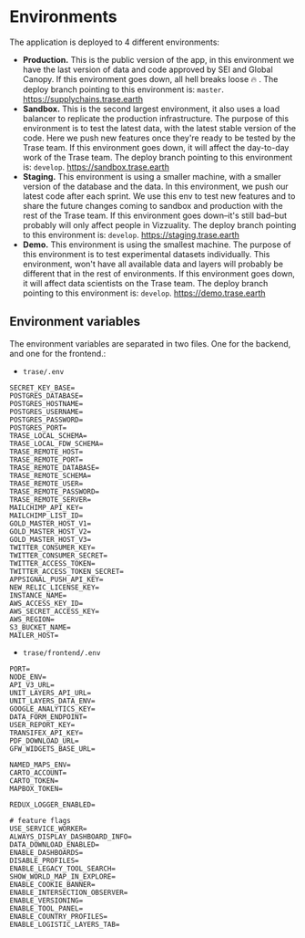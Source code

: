 # Environments
The application is deployed to 4 different environments:

- **Production.** This is the public version of the app, in this environment we have the last version of data and code approved by SEI and Global Canopy. If this environment goes down, all hell breaks loose 🔥 . The deploy branch pointing to this environment is: `master`. https://supplychains.trase.earth
- **Sandbox.** This is the second largest environment, it also uses a load balancer to replicate the production infrastructure. The purpose of this environment is to test the latest data, with the latest stable version of the code. Here we push new features once they're ready to be tested by the Trase team. If this environment goes down, it will affect the day-to-day work of the Trase team. The deploy branch pointing to this environment is: `develop`. https://sandbox.trase.earth
- **Staging.** This environment is using a smaller machine, with a smaller version of the database and the data. In this environment, we push our latest code after each sprint. We use this env to test new features and to share the future changes coming to sandbox and production with the rest of the Trase team. If this environment goes down–it's still bad–but probably will only affect people in Vizzuality. The deploy branch pointing to this environment is: `develop`. https://staging.trase.earth
- **Demo.** This environment is using the smallest machine. The purpose of this environment is to test experimental datasets individually. This environment, won't have all available data and layers will probably be different that in the rest of environments. If this environment goes down, it will affect data scientists on the Trase team.  The deploy branch pointing to this environment is: `develop`. https://demo.trase.earth

## Environment variables
The environment variables are separated in two files. One for the backend, and one for the frontend.:

- `trase/.env`
```
SECRET_KEY_BASE=
POSTGRES_DATABASE=
POSTGRES_HOSTNAME=
POSTGRES_USERNAME=
POSTGRES_PASSWORD=
POSTGRES_PORT=
TRASE_LOCAL_SCHEMA=
TRASE_LOCAL_FDW_SCHEMA=
TRASE_REMOTE_HOST=
TRASE_REMOTE_PORT=
TRASE_REMOTE_DATABASE=
TRASE_REMOTE_SCHEMA=
TRASE_REMOTE_USER=
TRASE_REMOTE_PASSWORD=
TRASE_REMOTE_SERVER=
MAILCHIMP_API_KEY=
MAILCHIMP_LIST_ID=
GOLD_MASTER_HOST_V1=
GOLD_MASTER_HOST_V2=
GOLD_MASTER_HOST_V3=
TWITTER_CONSUMER_KEY=
TWITTER_CONSUMER_SECRET=
TWITTER_ACCESS_TOKEN=
TWITTER_ACCESS_TOKEN_SECRET=
APPSIGNAL_PUSH_API_KEY=
NEW_RELIC_LICENSE_KEY=
INSTANCE_NAME=
AWS_ACCESS_KEY_ID=
AWS_SECRET_ACCESS_KEY=
AWS_REGION=
S3_BUCKET_NAME=
MAILER_HOST=
```
- `trase/frontend/.env`
```
PORT=
NODE_ENV=
API_V3_URL=
UNIT_LAYERS_API_URL=
UNIT_LAYERS_DATA_ENV=
GOOGLE_ANALYTICS_KEY=
DATA_FORM_ENDPOINT=
USER_REPORT_KEY=
TRANSIFEX_API_KEY=
PDF_DOWNLOAD_URL=
GFW_WIDGETS_BASE_URL=

NAMED_MAPS_ENV=
CARTO_ACCOUNT=
CARTO_TOKEN=
MAPBOX_TOKEN=

REDUX_LOGGER_ENABLED=

# feature flags
USE_SERVICE_WORKER=
ALWAYS_DISPLAY_DASHBOARD_INFO=
DATA_DOWNLOAD_ENABLED=
ENABLE_DASHBOARDS=
DISABLE_PROFILES=
ENABLE_LEGACY_TOOL_SEARCH=
SHOW_WORLD_MAP_IN_EXPLORE=
ENABLE_COOKIE_BANNER=
ENABLE_INTERSECTION_OBSERVER=
ENABLE_VERSIONING=
ENABLE_TOOL_PANEL=
ENABLE_COUNTRY_PROFILES=
ENABLE_LOGISTIC_LAYERS_TAB=
```
